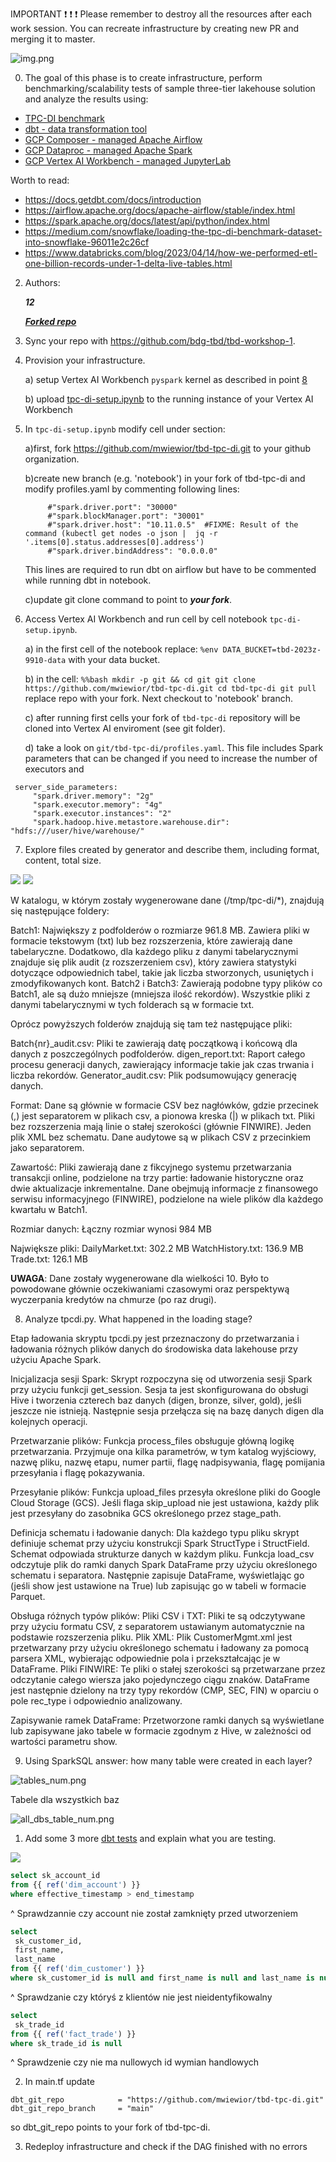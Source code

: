 IMPORTANT ❗ ❗ ❗ Please remember to destroy all the resources after each work session. You can recreate infrastructure by creating new PR and merging it to master.

![img.png](doc/figures/destroy.png)

0. The goal of this phase is to create infrastructure, perform benchmarking/scalability tests of sample three-tier lakehouse solution and analyze the results using:
* [TPC-DI benchmark](https://www.tpc.org/tpcdi/)
* [dbt - data transformation tool](https://www.getdbt.com/)
* [GCP Composer - managed Apache Airflow](https://cloud.google.com/composer?hl=pl)
* [GCP Dataproc - managed Apache Spark](https://spark.apache.org/)
* [GCP Vertex AI Workbench - managed JupyterLab](https://cloud.google.com/vertex-ai-notebooks?hl=pl)

Worth to read:
* https://docs.getdbt.com/docs/introduction
* https://airflow.apache.org/docs/apache-airflow/stable/index.html
* https://spark.apache.org/docs/latest/api/python/index.html
* https://medium.com/snowflake/loading-the-tpc-di-benchmark-dataset-into-snowflake-96011e2c26cf
* https://www.databricks.com/blog/2023/04/14/how-we-performed-etl-one-billion-records-under-1-delta-live-tables.html

2. Authors:

   ***12***

   ***[Forked repo](https://github.com/haichangsi/tbd-tpc-di)***

3. Sync your repo with https://github.com/bdg-tbd/tbd-workshop-1.

4. Provision your infrastructure.

    a) setup Vertex AI Workbench `pyspark` kernel as described in point [8](https://github.com/bdg-tbd/tbd-workshop-1/tree/v1.0.32#project-setup) 

    b) upload [tpc-di-setup.ipynb](https://github.com/bdg-tbd/tbd-workshop-1/blob/v1.0.36/notebooks/tpc-di-setup.ipynb) to 
the running instance of your Vertex AI Workbench

1. In `tpc-di-setup.ipynb` modify cell under section:

   a)first, fork https://github.com/mwiewior/tbd-tpc-di.git to your github organization.

   b)create new branch (e.g. 'notebook') in your fork of tbd-tpc-di and modify profiles.yaml by commenting following lines:
   ```  
        #"spark.driver.port": "30000"
        #"spark.blockManager.port": "30001"
        #"spark.driver.host": "10.11.0.5"  #FIXME: Result of the command (kubectl get nodes -o json |  jq -r '.items[0].status.addresses[0].address')
        #"spark.driver.bindAddress": "0.0.0.0"
   ```
   This lines are required to run dbt on airflow but have to be commented while running dbt in notebook.

   c)update git clone command to point to ***your fork***.

 


6. Access Vertex AI Workbench and run cell by cell notebook `tpc-di-setup.ipynb`.

    a) in the first cell of the notebook replace: `%env DATA_BUCKET=tbd-2023z-9910-data` with your data bucket.


   b) in the cell:
         ```%%bash
         mkdir -p git && cd git
         git clone https://github.com/mwiewior/tbd-tpc-di.git
         cd tbd-tpc-di
         git pull
         ```
      replace repo with your fork. Next checkout to 'notebook' branch.
   
    c) after running first cells your fork of `tbd-tpc-di` repository will be cloned into Vertex AI  enviroment (see git folder).

    d) take a look on `git/tbd-tpc-di/profiles.yaml`. This file includes Spark parameters that can be changed if you need to increase the number of executors and
  ```
   server_side_parameters:
       "spark.driver.memory": "2g"
       "spark.executor.memory": "4g"
       "spark.executor.instances": "2"
       "spark.hadoop.hive.metastore.warehouse.dir": "hdfs:///user/hive/warehouse/"
  ```


7. Explore files created by generator and describe them, including format, content, total size.

![](/report/dir_sizes_ex7.png)
![](/report/2ex7-sorted.png)

W katalogu, w którym zostały wygenerowane dane (/tmp/tpc-di/*), znajdują się następujące foldery:

Batch1: Największy z podfolderów o rozmiarze 961.8 MB. Zawiera pliki w formacie tekstowym (txt) lub bez rozszerzenia, które zawierają dane tabelaryczne. Dodatkowo, dla każdego pliku z danymi tabelarycznymi znajduje się plik audit (z rozszerzeniem csv), który zawiera statystyki dotyczące odpowiednich tabel, takie jak liczba stworzonych, usuniętych i zmodyfikowanych kont.
Batch2 i Batch3: Zawierają podobne typy plików co Batch1, ale są dużo mniejsze (mniejsza ilość rekordów). Wszystkie pliki z danymi tabelarycznymi w tych folderach są w formacie txt.

Oprócz powyższych folderów znajdują się tam też następujące pliki:

Batch{nr}_audit.csv: Pliki te zawierają datę początkową i końcową dla danych z poszczególnych podfolderów.
digen_report.txt: Raport całego procesu generacji danych, zawierający informacje takie jak czas trwania i liczba rekordów.
Generator_audit.csv: Plik podsumowujący generację danych.

Format:
Dane są głównie w formacie CSV bez nagłówków, gdzie przecinek (,) jest separatorem w plikach csv, a pionowa kreska (|) w plikach txt. Pliki bez rozszerzenia mają linie o stałej szerokości (głównie FINWIRE). Jeden plik XML bez schematu. Dane audytowe są w plikach CSV z przecinkiem jako separatorem.

Zawartość:
Pliki zawierają dane z fikcyjnego systemu przetwarzania transakcji online, podzielone na trzy partie: ładowanie historyczne oraz dwie aktualizacje inkrementalne.
Dane obejmują informacje z finansowego serwisu informacyjnego (FINWIRE), podzielone na wiele plików dla każdego kwartału w Batch1.

Rozmiar danych:
Łączny rozmiar wynosi 984 MB

Największe pliki:
DailyMarket.txt: 302.2 MB
WatchHistory.txt: 136.9 MB
Trade.txt: 126.1 MB

**UWAGA**: Dane zostały wygenerowane dla wielkości 10. Było to powodowane głównie oczekiwaniami czasowymi oraz perspektywą wyczerpania kredytów na chmurze (po raz drugi).

8. Analyze tpcdi.py. What happened in the loading stage?

Etap ładowania skryptu tpcdi.py jest przeznaczony do przetwarzania i ładowania różnych plików danych do środowiska data lakehouse przy użyciu Apache Spark.

Inicjalizacja sesji Spark:
Skrypt rozpoczyna się od utworzenia sesji Spark przy użyciu funkcji get_session. Sesja ta jest skonfigurowana do obsługi Hive i tworzenia czterech baz danych (digen, bronze, silver, gold), jeśli jeszcze nie istnieją. Następnie sesja przełącza się na bazę danych digen dla kolejnych operacji.

Przetwarzanie plików:
Funkcja process_files obsługuje główną logikę przetwarzania. Przyjmuje ona kilka parametrów, w tym katalog wyjściowy, nazwę pliku, nazwę etapu, numer partii, flagę nadpisywania, flagę pomijania przesyłania i flagę pokazywania.

Przesyłanie plików:
Funkcja upload_files przesyła określone pliki do Google Cloud Storage (GCS). Jeśli flaga skip_upload nie jest ustawiona, każdy plik jest przesyłany do zasobnika GCS określonego przez stage_path.

Definicja schematu i ładowanie danych:
Dla każdego typu pliku skrypt definiuje schemat przy użyciu konstrukcji Spark StructType i StructField. Schemat odpowiada strukturze danych w każdym pliku.
Funkcja load_csv odczytuje plik do ramki danych Spark DataFrame przy użyciu określonego schematu i separatora. Następnie zapisuje DataFrame, wyświetlając go (jeśli show jest ustawione na True) lub zapisując go w tabeli w formacie Parquet.

Obsługa różnych typów plików:
Pliki CSV i TXT: Pliki te są odczytywane przy użyciu formatu CSV, z separatorem ustawianym automatycznie na podstawie rozszerzenia pliku.
Plik XML: Plik CustomerMgmt.xml jest przetwarzany przy użyciu określonego schematu i ładowany za pomocą parsera XML, wybierając odpowiednie pola i przekształcając je w DataFrame.
Pliki FINWIRE: Te pliki o stałej szerokości są przetwarzane przez odczytanie całego wiersza jako pojedynczego ciągu znaków. DataFrame jest następnie dzielony na trzy typy rekordów (CMP, SEC, FIN) w oparciu o pole rec_type i odpowiednio analizowany.

Zapisywanie ramek DataFrame:
Przetworzone ramki danych są wyświetlane lub zapisywane jako tabele w formacie zgodnym z Hive, w zależności od wartości parametru show.

9. Using SparkSQL answer: how many table were created in each layer?

![tables_num.png](doc/figures/tables_num.png)

Tabele dla wszystkich baz

![all_dbs_table_num.png](doc/figures/all_dbs_table_num.png)

1.  Add some 3 more [dbt tests](https://docs.getdbt.com/docs/build/tests) and explain what you are testing.

![](/report/2ex10.png)

   ```.sql
   select sk_account_id
from {{ ref('dim_account') }}
where effective_timestamp > end_timestamp
   ```
   ^ Sprawdzannie czy account nie został zamknięty przed utworzeniem

   ```.sql
   select
    sk_customer_id,
    first_name,
    last_name
from {{ ref('dim_customer') }}
where sk_customer_id is null and first_name is null and last_name is null
   ```
   ^ Sprawdzanie czy któryś z klientów nie jest nieidentyfikowalny

   ```.sql
   select 
    sk_trade_id
from {{ ref('fact_trade') }} 
where sk_trade_id is null
   ```
   ^ Sprawdzenie czy nie ma nullowych id wymian handlowych

2.  In main.tf update
   ```
   dbt_git_repo            = "https://github.com/mwiewior/tbd-tpc-di.git"
   dbt_git_repo_branch     = "main"
   ```
   so dbt_git_repo points to your fork of tbd-tpc-di. 

3.  Redeploy infrastructure and check if the DAG finished with no errors
